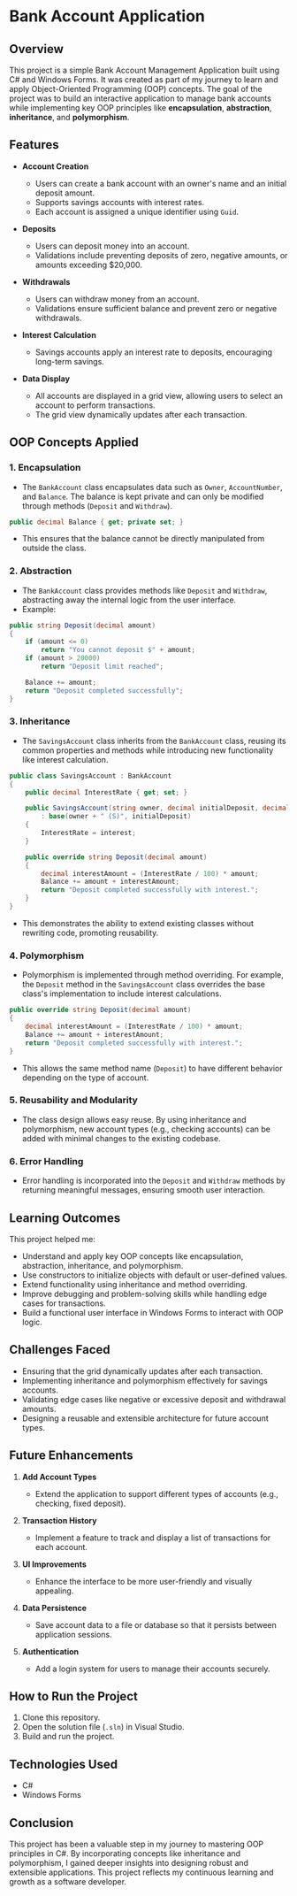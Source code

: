 # Bank Account Application

## Overview

This project is a simple Bank Account Management Application built using C# and Windows Forms. It was created as part of my journey to learn and apply Object-Oriented Programming (OOP) concepts. The goal of the project was to build an interactive application to manage bank accounts while implementing key OOP principles like **encapsulation**, **abstraction**, **inheritance**, and **polymorphism**.

## Features

- **Account Creation**
  - Users can create a bank account with an owner's name and an initial deposit amount.
  - Supports savings accounts with interest rates.
  - Each account is assigned a unique identifier using `Guid`.

- **Deposits**
  - Users can deposit money into an account.
  - Validations include preventing deposits of zero, negative amounts, or amounts exceeding $20,000.

- **Withdrawals**
  - Users can withdraw money from an account.
  - Validations ensure sufficient balance and prevent zero or negative withdrawals.

- **Interest Calculation**
  - Savings accounts apply an interest rate to deposits, encouraging long-term savings.

- **Data Display**
  - All accounts are displayed in a grid view, allowing users to select an account to perform transactions.
  - The grid view dynamically updates after each transaction.

## OOP Concepts Applied

### 1. Encapsulation

- The `BankAccount` class encapsulates data such as `Owner`, `AccountNumber`, and `Balance`. The balance is kept private and can only be modified through methods (`Deposit` and `Withdraw`).

```csharp
public decimal Balance { get; private set; }
```

- This ensures that the balance cannot be directly manipulated from outside the class.

### 2. Abstraction

- The `BankAccount` class provides methods like `Deposit` and `Withdraw`, abstracting away the internal logic from the user interface.
- Example:

```csharp
public string Deposit(decimal amount)
{
    if (amount <= 0)
        return "You cannot deposit $" + amount;
    if (amount > 20000)
        return "Deposit limit reached";

    Balance += amount;
    return "Deposit completed successfully";
}
```

### 3. Inheritance

- The `SavingsAccount` class inherits from the `BankAccount` class, reusing its common properties and methods while introducing new functionality like interest calculation.

```csharp
public class SavingsAccount : BankAccount
{
    public decimal InterestRate { get; set; }

    public SavingsAccount(string owner, decimal initialDeposit, decimal interest)
        : base(owner + " (S)", initialDeposit)
    {
        InterestRate = interest;
    }

    public override string Deposit(decimal amount)
    {
        decimal interestAmount = (InterestRate / 100) * amount;
        Balance += amount + interestAmount;
        return "Deposit completed successfully with interest.";
    }
}
```

- This demonstrates the ability to extend existing classes without rewriting code, promoting reusability.

### 4. Polymorphism

- Polymorphism is implemented through method overriding. For example, the `Deposit` method in the `SavingsAccount` class overrides the base class's implementation to include interest calculations.

```csharp
public override string Deposit(decimal amount)
{
    decimal interestAmount = (InterestRate / 100) * amount;
    Balance += amount + interestAmount;
    return "Deposit completed successfully with interest.";
}
```

- This allows the same method name (`Deposit`) to have different behavior depending on the type of account.

### 5. Reusability and Modularity

- The class design allows easy reuse. By using inheritance and polymorphism, new account types (e.g., checking accounts) can be added with minimal changes to the existing codebase.

### 6. Error Handling

- Error handling is incorporated into the `Deposit` and `Withdraw` methods by returning meaningful messages, ensuring smooth user interaction.

## Learning Outcomes

This project helped me:

- Understand and apply key OOP concepts like encapsulation, abstraction, inheritance, and polymorphism.
- Use constructors to initialize objects with default or user-defined values.
- Extend functionality using inheritance and method overriding.
- Improve debugging and problem-solving skills while handling edge cases for transactions.
- Build a functional user interface in Windows Forms to interact with OOP logic.

## Challenges Faced

- Ensuring that the grid dynamically updates after each transaction.
- Implementing inheritance and polymorphism effectively for savings accounts.
- Validating edge cases like negative or excessive deposit and withdrawal amounts.
- Designing a reusable and extensible architecture for future account types.

## Future Enhancements

1. **Add Account Types**
   - Extend the application to support different types of accounts (e.g., checking, fixed deposit).

2. **Transaction History**
   - Implement a feature to track and display a list of transactions for each account.

3. **UI Improvements**
   - Enhance the interface to be more user-friendly and visually appealing.

4. **Data Persistence**
   - Save account data to a file or database so that it persists between application sessions.

5. **Authentication**
   - Add a login system for users to manage their accounts securely.

## How to Run the Project

1. Clone this repository.
2. Open the solution file (`.sln`) in Visual Studio.
3. Build and run the project.

## Technologies Used

- C#
- Windows Forms

## Conclusion

This project has been a valuable step in my journey to mastering OOP principles in C#. By incorporating concepts like inheritance and polymorphism, I gained deeper insights into designing robust and extensible applications. This project reflects my continuous learning and growth as a software developer.

